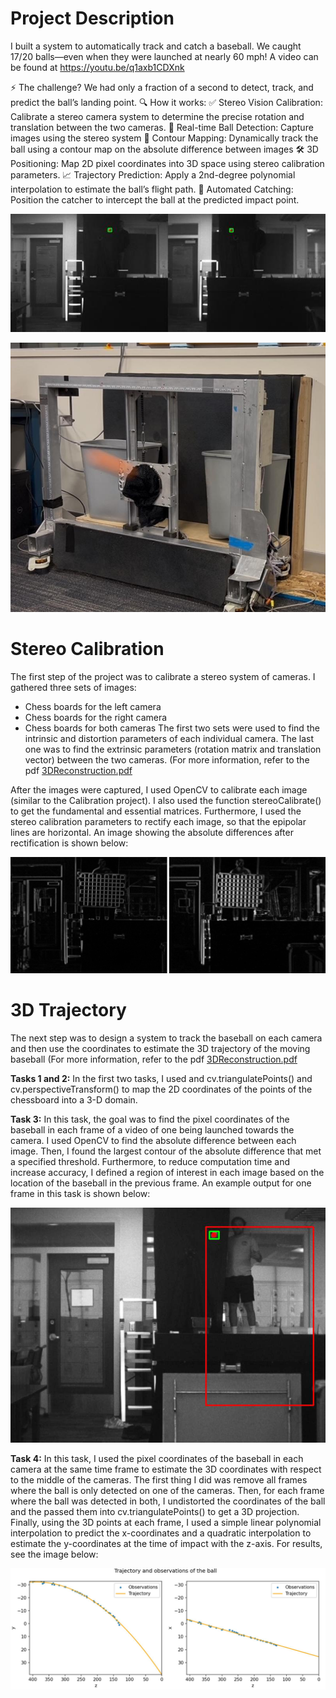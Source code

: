 # Project Description
I built a system to automatically track and catch a baseball. We caught 17/20 balls—even when they were launched at nearly 60 mph! A video can be found at https://youtu.be/q1axb1CDXnk

⚡ The challenge? We had only a fraction of a second to detect, track, and predict the ball’s landing point.
🔍 How it works:
 ✅ Stereo Vision Calibration: Calibrate a stereo camera system to determine the precise rotation and translation between the two cameras.
 📸 Real-time Ball Detection: Capture images using the stereo system
 🎯 Contour Mapping: Dynamically track the ball using a contour map on the absolute difference between images
 🛠 3D Positioning: Map 2D pixel coordinates into 3D space using stereo calibration parameters.
 📈 Trajectory Prediction: Apply a 2nd-degree polynomial interpolation to estimate the ball’s flight path.
 🤖 Automated Catching: Position the catcher to intercept the ball at the predicted impact point.

![Tracking A Baseball With A Stereo System](TrackingExample2.jpg)

[![Catching A Baseball With A Machine](CatchingABaseball.jpg)](https://youtu.be/q1axb1CDXnk)

# Stereo Calibration
The first step of the project was to calibrate a stereo system of cameras. I gathered three sets of images:
- Chess boards for the left camera
- Chess boards for the right camera
- Chess boards for both cameras
The first two sets were used to find the intrinsic and distortion parameters of each individual camera. The last one was to find the extrinsic parameters (rotation matrix and translation vector) between the two cameras. (For more information, refer to the pdf [3DReconstruction.pdf](StereoCalibration/BaseballCatcher.pdf)

After the images were captured, I used OpenCV to calibrate each image (similar to the Calibration project). I also used the function stereoCalibrate() to get the fundamental and essential matrices. Furthermore, I used the stereo calibration parameters to rectify each image, so that the epipolar lines are horizontal. An image showing the absolute differences after rectification is shown below:

![Rectification](StereoCalibration/RectifiedImages.png)

# 3D Trajectory
The next step was to design a system to track the baseball on each camera and then use the coordinates to estimate the 3D trajectory of the moving baseball (For more information, refer to the pdf [3DReconstruction.pdf](3DTrajectory/3DReconstruction.pdf)

**Tasks 1 and 2:** In the first two tasks, I used and cv.triangulatePoints() and cv.perspectiveTransform() to map the 2D coordinates of the points of the chessboard into a 3-D domain.

**Task 3:** In this task, the goal was to find the pixel coordinates of the baseball in each frame of a video of one being launched towards the camera. I used OpenCV to find the absolute difference between each image. Then, I found the largest contour of the absolute difference that met a specified threshold. Furthermore, to reduce computation time and increase accuracy, I defined a region of interest in each image based on the location of the baseball in the previous frame. An example output for one frame in this task is shown below:

![Baseball Detection](3DTrajectory/BaseballDetection.png)

**Task 4:** In this task, I used the pixel coordinates of the baseball in each camera at the same time frame to estimate the 3D coordinates with respect to the middle of the cameras. The first thing I did was remove all frames where the ball is only detected on one of the cameras. Then, for each frame where the ball was detected in both, I undistorted the coordinates of the ball and the passed them into cv.triangulatePoints() to get a 3D projection. Finally, using the 3D points at each frame, I used a simple linear polynomial interpolation to predict the x-coordinates and a quadratic interpolation to estimate the y-coordinates at the time of impact with the z-axis. For results, see the image below:

![Trajectory](3DTrajectory/Trajectory.png)